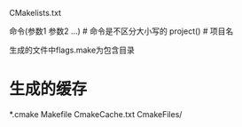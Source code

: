 CMakelists.txt

命令(参数1 参数2 ...) # 命令是不区分大小写的
project() # 项目名


生成的文件中flags.make为包含目录

# 生成的缓存
*.cmake
Makefile
CmakeCache.txt
CmakeFiles/